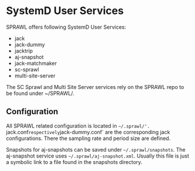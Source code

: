 # SystemD User Services

SPRAWL offers following SystemD User Services:

* jack
* jack-dummy
* jacktrip
* aj-snapshot
* jack-matchmaker
* sc-sprawl
* multi-site-server

The SC Sprawl and Multi Site Server services rely on the SPRAWL repo to be found
under ~/SPRAWL/.

## Configuration

All SPRAWL related configuration is located in `~/.sprawl/'.
`jack.conf` respectively `jack-dummy.conf` are the corresponding jack configurations.
There the sampling rate and period size are defined.

Snapshots for aj-snapshots can be saved under `~/.sprawl/snapshots`.
The aj-snapshot service uses `~/.sprawl/aj-snapshot.xml`.
Usually this file is just a symbolic link to a file found in the snapshots directory.

